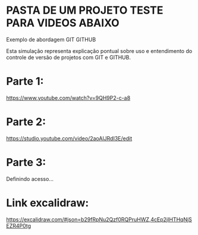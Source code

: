 # PASTA DE UM PROJETO TESTE PARA VIDEOS ABAIXO
Exemplo de abordagem GIT GITHUB

Esta simulação representa explicação pontual sobre uso e entendimento do controle de versão de projetos com GIT e GITHUB.


# Parte 1:
https://www.youtube.com/watch?v=9QH9P2-c-a8
  

  
# Parte 2:
https://studio.youtube.com/video/2aoAlJRdI3E/edit


# Parte 3:
Definindo acesso...




# Link excalidraw:
https://excalidraw.com/#json=b29fRpNu2Qzf0RQPruHWZ,4cEp2jIHTHqNjSEZR4P0tg
